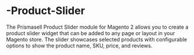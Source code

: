 # -Product-Slider
The Prismasell Product Slider module for Magento 2 allows you to create a product slider widget that can be added to any page or layout in your Magento store. The slider showcases selected products with configurable options to show the product name, SKU, price, and reviews.
